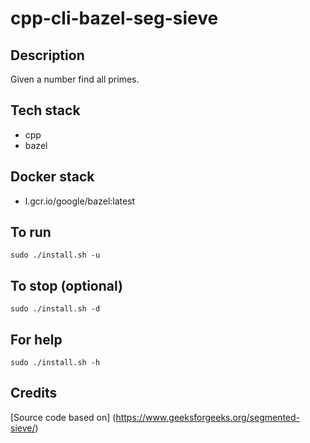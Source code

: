 # cpp-cli-bazel-seg-sieve

## Description
Given a number find all primes.

## Tech stack
- cpp
- bazel

## Docker stack
- l.gcr.io/google/bazel:latest

## To run
`sudo ./install.sh -u`

## To stop (optional)
`sudo ./install.sh -d`

## For help
`sudo ./install.sh -h`

## Credits
[Source code based on] (https://www.geeksforgeeks.org/segmented-sieve/)
